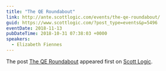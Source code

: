```yaml
---
title: "The QE Roundabout"
link: http://ante.scottlogic.com/events/the-qe-roundabout/
guid: https://www.scottlogic.com/?post_type=events&p=5496
eventDate: 2018-11-13
pubDateTime: 2018-10-31 07:38:03 +0000
speakers:
  - Elizabeth Fiennes
---
```


<p>The post <a rel="nofollow" href="http://ante.scottlogic.com/events/the-qe-roundabout/">The QE Roundabout</a> appeared first on <a rel="nofollow" href="http://ante.scottlogic.com">Scott Logic</a>.</p>